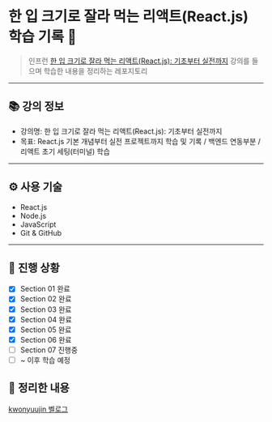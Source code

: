 # 한 입 크기로 잘라 먹는 리액트(React.js) 학습 기록 🍪

> 인프런 [한 입 크기로 잘라 먹는 리액트(React.js): 기초부터 실전까지](https://inflearn.com/) 강의를 들으며 학습한 내용을 정리하는 레포지토리

---

## 📚 강의 정보
- 강의명: 한 입 크기로 잘라 먹는 리액트(React.js): 기초부터 실전까지
- 목표: React.js 기본 개념부터 실전 프로젝트까지 학습 및 기록 / 백엔드 연동부분 / 리액트 초기 세팅(터미널) 학습

---

## ⚙️ 사용 기술
- React.js
- Node.js
- JavaScript
- Git & GitHub

---

## 🚀 진행 상황
- [x] Section 01 완료
- [x] Section 02 완료
- [x] Section 03 완료
- [x] Section 04 완료
- [x] Section 05 완료
- [x] Section 06 완료
- [ ] Section 07 진행중
- [ ] ~ 이후 학습 예정

## 📖 정리한 내용
[kwonyuujin 벨로그](https://velog.io/@kwonyuujin)
